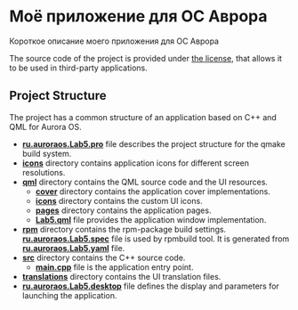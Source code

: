 # Моё приложение для ОС Аврора

Короткое описание моего приложения для ОС Аврора

The source code of the project is provided under
[the license](LICENSE.BSD-3-CLAUSE.md),
that allows it to be used in third-party applications.

## Project Structure

The project has a common structure
of an application based on C++ and QML for Aurora OS.

* **[ru.auroraos.Lab5.pro](ru.auroraos.Lab5.pro)** file
  describes the project structure for the qmake build system.
* **[icons](icons)** directory contains application icons for different screen resolutions.
* **[qml](qml)** directory contains the QML source code and the UI resources.
  * **[cover](qml/cover)** directory contains the application cover implementations.
  * **[icons](qml/icons)** directory contains the custom UI icons.
  * **[pages](qml/pages)** directory contains the application pages.
  * **[Lab5.qml](qml/Lab5.qml)** file
    provides the application window implementation.
* **[rpm](rpm)** directory contains the rpm-package build settings.
  **[ru.auroraos.Lab5.spec](rpm/ru.auroraos.Lab5.spec)** file is used by rpmbuild tool.
  It is generated from **[ru.auroraos.Lab5.yaml](rpm/ru.auroraos.Lab5.yaml)** file.
* **[src](src)** directory contains the C++ source code.
  * **[main.cpp](src/main.cpp)** file is the application entry point.
* **[translations](translations)** directory contains the UI translation files.
* **[ru.auroraos.Lab5.desktop](ru.auroraos.Lab5.desktop)** file
  defines the display and parameters for launching the application.